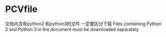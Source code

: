 # PCVfile
文档内含有python2 和python3的文件 一定要区分下载 Files containing Python 2 and Python 3 in the document must be downloaded separately
